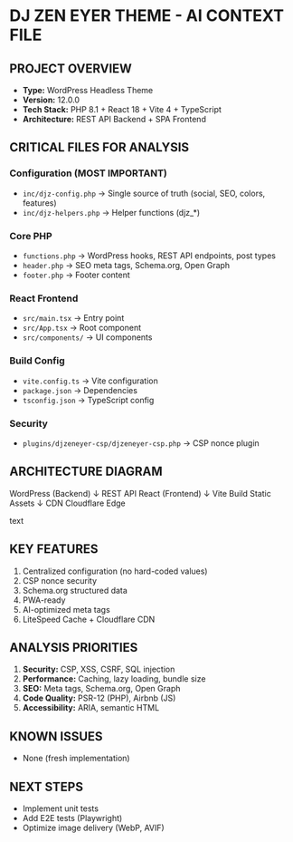 # DJ ZEN EYER THEME - AI CONTEXT FILE

## PROJECT OVERVIEW
- **Type:** WordPress Headless Theme
- **Version:** 12.0.0
- **Tech Stack:** PHP 8.1 + React 18 + Vite 4 + TypeScript
- **Architecture:** REST API Backend + SPA Frontend

## CRITICAL FILES FOR ANALYSIS

### Configuration (MOST IMPORTANT)
- `inc/djz-config.php` → Single source of truth (social, SEO, colors, features)
- `inc/djz-helpers.php` → Helper functions (djz_*)

### Core PHP
- `functions.php` → WordPress hooks, REST API endpoints, post types
- `header.php` → SEO meta tags, Schema.org, Open Graph
- `footer.php` → Footer content

### React Frontend
- `src/main.tsx` → Entry point
- `src/App.tsx` → Root component
- `src/components/` → UI components

### Build Config
- `vite.config.ts` → Vite configuration
- `package.json` → Dependencies
- `tsconfig.json` → TypeScript config

### Security
- `plugins/djzeneyer-csp/djzeneyer-csp.php` → CSP nonce plugin

## ARCHITECTURE DIAGRAM

WordPress (Backend)
↓ REST API
React (Frontend)
↓ Vite Build
Static Assets
↓ CDN
Cloudflare Edge

text

## KEY FEATURES
1. Centralized configuration (no hard-coded values)
2. CSP nonce security
3. Schema.org structured data
4. PWA-ready
5. AI-optimized meta tags
6. LiteSpeed Cache + Cloudflare CDN

## ANALYSIS PRIORITIES
1. **Security:** CSP, XSS, CSRF, SQL injection
2. **Performance:** Caching, lazy loading, bundle size
3. **SEO:** Meta tags, Schema.org, Open Graph
4. **Code Quality:** PSR-12 (PHP), Airbnb (JS)
5. **Accessibility:** ARIA, semantic HTML

## KNOWN ISSUES
- None (fresh implementation)

## NEXT STEPS
- Implement unit tests
- Add E2E tests (Playwright)
- Optimize image delivery (WebP, AVIF)